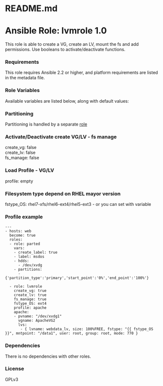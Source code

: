# README.md
# Ansible Role: lvmrole 1.0

This role is able to create a VG, create an LV, mount the fs and add permissions. Use booleans to activate/deactivate functions.

### Requirements

This role requires Ansible 2.2 or higher, and platform requirements are listed in the metadata file.

### Role Variables

Available variables are listed below, along with default values:

### Partitioning
Partitioning is handled by a separate <a href="https://github.com/hawk1278/ansible-parted">role</a></br>

### Activate/Deactivate create VG/LV - fs manage
create_vg: false<br />
create_lv: false<br />
fs_manage: false<br />

### Load Profile - VG/LV
profile: empty

### Filesystem type depend on RHEL mayor version 
fstype_OS: rhel7-xfs/rhel6-ext4/rhel5-ext3  - or you can set with variable

### Profile example
    ---
    - hosts: web
      become: true
      roles:
      - role: parted
        vars:
        - create_label: true
        - label: msdos
        - hdds:
          - /dev/xvdg
        - partitions:
          - {'partition_type':'primary','start_point':'0%','end_point':'100%'}
 
      - role: lvmrole
        create_vg: true
        create_lv: true
        fs_manage: true
        fstype_OS: ext4
        profile: apache
        apache:
        - pvname: "/dev/xvdg1"
          vgname: ApacheVG2
          lvs:
           - { lvname: webdata_lv, size: 100%FREE, fstype: "{{ fstype_OS }}", mntpoint: "/data1", user: root, group: root, mode: 770 }
          

### Dependencies
There is no dependencies with other roles.
 
### License
GPLv3

